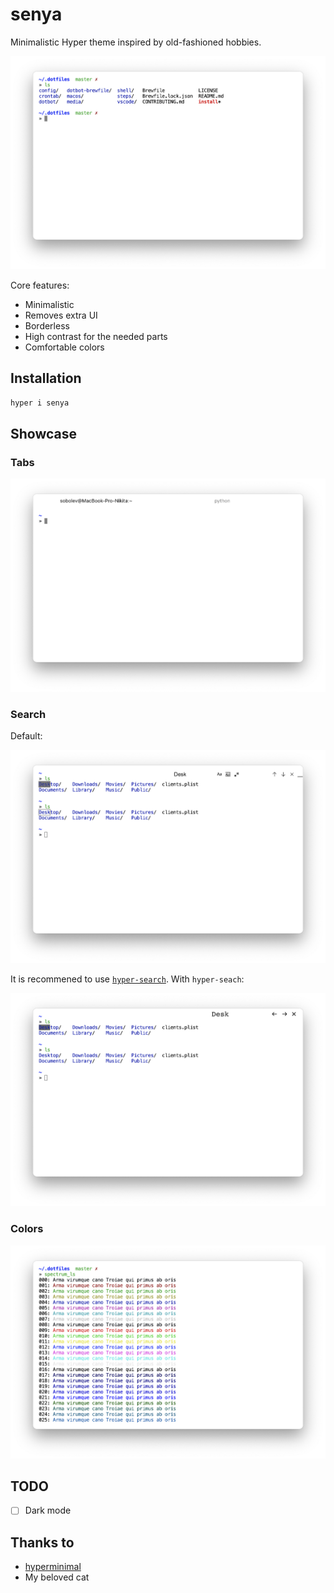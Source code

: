 # senya

Minimalistic Hyper theme inspired by old-fashioned hobbies.

![main](https://raw.githubusercontent.com/sobolevn/senya/master/media/main.png)

Core features:
- Minimalistic
- Removes extra UI
- Borderless
- High contrast for the needed parts
- Comfortable colors


## Installation

```bash
hyper i senya
```


## Showcase

### Tabs

![tabs](https://raw.githubusercontent.com/sobolevn/senya/master/media/tabs.png)

### Search

Default:

![search](https://raw.githubusercontent.com/sobolevn/senya/master/media/search.png)

It is recommened to use [`hyper-search`](https://github.com/jaanauati/hyper-search).
With `hyper-seach`:

![hyper-search](https://raw.githubusercontent.com/sobolevn/senya/master/media/hyper-search.png)

### Colors

![colors](https://raw.githubusercontent.com/sobolevn/senya/master/media/colors.png)


## TODO

- [ ] Dark mode


## Thanks to

- [hyperminimal](https://github.com/jancborchardt/hyperminimal)
- My beloved cat
